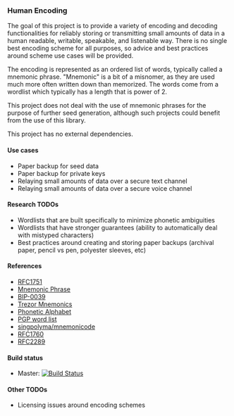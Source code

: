 ### Human Encoding

The goal of this project is to provide a variety of encoding and decoding functionalities for
reliably storing or transmitting small amounts of data in a human readable, writable, speakable,
and listenable way. There is no single best encoding scheme for all purposes, so advice and best
practices around scheme use cases will be provided.

The encoding is represented as an ordered list of words, typically called a mnemonic phrase.
"Mnemonic" is a bit of a misnomer, as they are used much more often written down than memorized.
The words come from a wordlist which typically has a length that is power of 2.

This project does not deal with the use of mnemonic phrases for the purpose of further seed
generation, although such projects could benefit from the use of this library.

This project has no external dependencies.

#### Use cases

 * Paper backup for seed data
 * Paper backup for private keys
 * Relaying small amounts of data over a secure text channel
 * Relaying small amounts of data over a secure voice channel

#### Research TODOs
 
 * Wordlists that are built specifically to minimize phonetic ambiguities
 * Wordlists that have stronger guarantees (ability to automatically deal with mistyped characters)
 * Best practices around creating and storing paper backups (archival paper, pencil vs pen, polyester sleeves, etc)
 
#### References

 * [RFC1751](https://tools.ietf.org/html/rfc1751)
 * [Mnemonic Phrase](https://en.bitcoin.it/wiki/Mnemonic_phrase)
 * [BIP-0039](https://github.com/bitcoin/bips/blob/master/bip-0039.mediawiki)
 * [Trezor Mnemonics](https://github.com/trezor/python-mnemonic)
 * [Phonetic Alphabet](https://en.wikipedia.org/wiki/NATO_phonetic_alphabet)
 * [PGP word list](https://en.wikipedia.org/wiki/PGP_word_list)
 * [singpolyma/mnemonicode](https://github.com/singpolyma/mnemonicode)
 * [RFC1760](https://tools.ietf.org/html/rfc1760)
 * [RFC2289](https://tools.ietf.org/html/rfc2289)
 
#### Build status

 * Master: [![Build Status](https://travis-ci.org/devinrsmith/mnemonic-encoding.svg?branch=master)](https://travis-ci.org/devinrsmith/mnemonic-encoding)
 
#### Other TODOs
 
 * Licensing issues around encoding schemes
